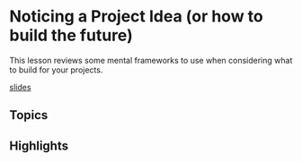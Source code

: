 # Noticing a Project Idea (or how to build the future)
This lesson reviews some mental frameworks to use when considering what to build for your projects.

[slides](https://dpi-we.github.io/sdf-noticing-a-project-idea)

## Topics


## Highlights
